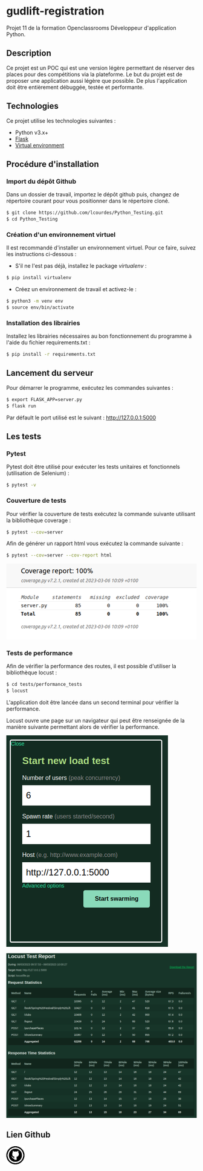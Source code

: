 # gudlift-registration

Projet 11 de la formation Openclassrooms Développeur d'application Python.

## Description 

Ce projet est un POC qui est une version légère permettant de réserver des places pour des compétitions via la plateforme. Le but du projet est de proposer une application aussi légère que possible. De plus l'application doit être entièrement débuggée, testée et performante. 

## Technologies

Ce projet utilise les technologies suivantes :

- Python v3.x+
- [Flask](https://flask.palletsprojects.com/en/1.1.x/)
- [Virtual environment](https://virtualenv.pypa.io/en/stable/installation.html)

## Procédure d'installation

### Import du dépôt Github
Dans un dossier de travail, importez le dépôt github puis, changez de répertoire courant pour vous positionner dans le répertoire cloné. 
```sh
$ git clone https://github.com/lcourdes/Python_Testing.git
$ cd Python_Testing
```

### Création d'un environnement virtuel
Il est recommandé d'installer un environnement virtuel. Pour ce faire, suivez les instructions 
ci-dessous :

- S'il ne l'est pas déjà, installez le package *virtualenv* :
```sh
$ pip install virtualenv
```

- Créez un environnement de travail et activez-le :
```sh
$ python3 -m venv env
$ source env/bin/activate
```

### Installation des librairies
Installez les librairies nécessaires au bon fonctionnement du programme à l'aide du fichier requirements.txt :
```sh
$ pip install -r requirements.txt
```

## Lancement du serveur
Pour démarrer le programme, exécutez les commandes suivantes : 
```sh
$ export FLASK_APP=server.py
$ flask run
```

Par défault le port utilisé est le suivant : http://127.0.0.1:5000

## Les tests 

### Pytest 
Pytest doit être utilisé pour exécuter les tests unitaires et fonctionnels (utilisation de Selenium) : 
```sh
$ pytest -v
```

### Couverture de tests
Pour vérifier la couverture de tests exécutez la commande suivante utilisant la bibliothèque coverage : 
```sh
$ pytest --cov=server
```

Afin de générer un rapport html vous exécutez la commande suivante : 
```sh
$ pytest --cov=server --cov-report html
```

![test de couverture](README_pictures/test_couverture.png)

### Tests de performance
Afin de vérifier la performance des routes, il est possible d'utiliser la bibliothèque locust : 
```sh
$ cd tests/performance_tests
$ locust
```

L'application doit être lancée dans un second terminal pour vérifier la performance. 

Locust ouvre une page sur un navigateur qui peut être renseignée de la manière suivante permettant alors de vérifier la performance.

![performance tests settings](README_pictures/test_performance_settings.png)

![performance tests in progress](README_pictures/test_performance.png)

## Lien Github

[![github_icone](README_pictures/github.png)](https://github.com/lcourdes/https://github.com/lcourdes/Python_Testing)